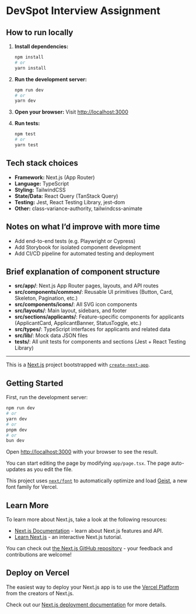 # DevSpot Interview Assignment

## How to run locally

1. **Install dependencies:**
   ```bash
   npm install
   # or
   yarn install
   ```
2. **Run the development server:**
   ```bash
   npm run dev
   # or
   yarn dev
   ```
3. **Open your browser:**
   Visit [http://localhost:3000](http://localhost:3000)

4. **Run tests:**
   ```bash
   npm test
   # or
   yarn test
   ```

## Tech stack choices
- **Framework:** Next.js (App Router)
- **Language:** TypeScript
- **Styling:** TailwindCSS
- **State/Data:** React Query (TanStack Query)
- **Testing:** Jest, React Testing Library, jest-dom
- **Other:** class-variance-authority, tailwindcss-animate

## Notes on what I’d improve with more time
- Add end-to-end tests (e.g. Playwright or Cypress)
- Add Storybook for isolated component development
- Add CI/CD pipeline for automated testing and deployment

## Brief explanation of component structure
- **src/app/**: Next.js App Router pages, layouts, and API routes
- **src/components/common/**: Reusable UI primitives (Button, Card, Skeleton, Pagination, etc.)
- **src/components/icons/**: All SVG icon components
- **src/layouts/**: Main layout, sidebars, and footer
- **src/sections/applicants/**: Feature-specific components for applicants (ApplicantCard, ApplicantBanner, StatusToggle, etc.)
- **src/types/**: TypeScript interfaces for applicants and related data
- **src/lib/**: Mock data JSON files
- **__tests__/**: All unit tests for components and sections (Jest + React Testing Library)

---

This is a [Next.js](https://nextjs.org) project bootstrapped with [`create-next-app`](https://nextjs.org/docs/app/api-reference/cli/create-next-app).

## Getting Started

First, run the development server:

```bash
npm run dev
# or
yarn dev
# or
pnpm dev
# or
bun dev
```

Open [http://localhost:3000](http://localhost:3000) with your browser to see the result.

You can start editing the page by modifying `app/page.tsx`. The page auto-updates as you edit the file.

This project uses [`next/font`](https://nextjs.org/docs/app/building-your-application/optimizing/fonts) to automatically optimize and load [Geist](https://vercel.com/font), a new font family for Vercel.

## Learn More

To learn more about Next.js, take a look at the following resources:

- [Next.js Documentation](https://nextjs.org/docs) - learn about Next.js features and API.
- [Learn Next.js](https://nextjs.org/learn) - an interactive Next.js tutorial.

You can check out [the Next.js GitHub repository](https://github.com/vercel/next.js) - your feedback and contributions are welcome!

## Deploy on Vercel

The easiest way to deploy your Next.js app is to use the [Vercel Platform](https://vercel.com/new?utm_medium=default-template&filter=next.js&utm_source=create-next-app&utm_campaign=create-next-app-readme) from the creators of Next.js.

Check out our [Next.js deployment documentation](https://nextjs.org/docs/app/building-your-application/deploying) for more details.
